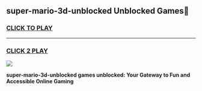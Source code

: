 
## super-mario-3d-unblocked Unblocked Games👋
<h3>
<a href="https://news.freeplayer.one?title=super-mario-3d-unblocked&ref=16F">CLICK TO PLAY</a></h3>
<hr>

<h3>
<a href="https://news.freeplayer.one?title=super-mario-3d-unblocked&ref=16F">CLICK 2 PLAY</a>
  
</h3>

<a href="https://news.freeplayer.one?title=super-mario-3d-unblocked&ref=16F/"><img src="https://clearcache.store/games.png"></a>


**super-mario-3d-unblocked games unblocked: Your Gateway to Fun and Accessible Online Gaming**

